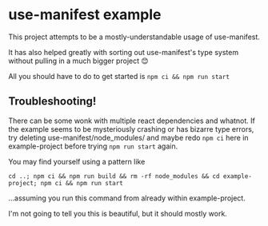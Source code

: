 # use-manifest example

This project attempts to be a mostly-understandable usage of use-manifest.

It has also helped greatly with sorting out use-manifest's type system without pulling in a much
bigger project 😊

All you should have to do to get started is `npm ci && npm run start`

## Troubleshooting!

There can be some wonk with multiple react dependencies and whatnot.
If the example seems to be mysteriously crashing or has bizarre type errors, try deleting
use-manifest/node_modules/ and maybe redo `npm ci` here in example-project before trying
`npm run start` again.

You may find yourself using a pattern like
```
cd ..; npm ci && npm run build && rm -rf node_modules && cd example-project; npm ci && npm run start
```

...assuming you run this command from already within example-project.

I'm not going to tell you this is beautiful, but it should mostly work.